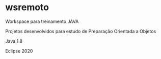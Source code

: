 # wsremoto
Workspace para treinamento JAVA

Projetos desenvolvidos para estudo de Preparação Orientada a Objetos

Java 1.8

Eclipse 2020
